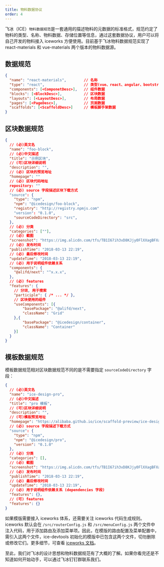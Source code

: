 ```yaml
---
title: 物料数据协议
order: 4
---
```


飞冰（ICE）`物料数据规范`是一套通用的描述物料的元数据的标准格式，规范约定了物料的类型、名称、物料数据、存储位置等信息，通过这套数据协议，用户可以将自己开发的物料接入 iceworks 方便使用。目前基于飞冰物料数据规范实现了 react-materials 和 vue-materials 两个版本的物料数据源。

## 数据规范

```json
{
  "name": "react-materials",        // 名称
  "type": "react",                  // 类型(vue、react、angular、bootstrap、etc）
  "components": [<ComponetDesc>],   // 组件数据
  "blocks": [<BlockDesc>],          // 区块数据
  "layouts": [<LayoutDesc>],        // 布局数据
  "pages": [<PageDesc>],            // 页面数据
  "scaffolds": [<ScaffoldDesc>]     // 模板脚手架数据
}
```

## 区块数据规范

```json
{
  // (必)英文名
  "name": "foo-block",
  // (必)中文描述
  "title": "示例区块",
  // (可)区块详细说明
  "description": "",
  // (必) 区块的预览地址
  "homepage": ""
  // (必) 区块代码地址
  repository: ""
  // (必) source 字段描述区块下载方式
  "source": {
    "type": "npm",
    "npm": "@icedesign/foo-block",
    "registry": "http://registry.npmjs.com"
    "version": "0.1.0",
    "sourceCodeDirectory": "src",
  },
  // (必) 分类
  "categories": [""],
  // (必) 截图
  "screenshot": "https://img.alicdn.com/tfs/TB1I67ih3vD8KJjy0FlXXagBFXa-947-929.png",
  // (必) 发布时间
  "publishTime": "2018-03-13 22:19",
  // (必) 最后修改时间
  "updateTime": "2018-03-13 22:19",
  // (必) 用于说明组件依赖关系
  "components": {
    "@alifd/next": "^x.x.x",
  },
  // (必) features
  "features": {
    // 分词, 用于搜索
    "participle": { /* ... */ },
    // 区块使用的组件
    "useComponents": [{
        "basePackage": "@alifd/next",
        "className": "Grid"
    },{
        "basePackage": "@icedesign/container",
        "className": "Container"
    }]
  }
}
```

## 模板数据规范

模板数据规范相对区块数据规范不同的是不需要指定 `sourceCodeDirectory` 字段：

```json
{
  // (必)英文名
  "name": "ice-design-pro",
  // (必)中文描述
  "title": "pro 模板",
  // (可)区块详细说明
  "description": "",
  // (可)模板预览地址
  "homepage": "https://alibaba.github.io/ice/scaffold-preview/ice-design-pro.html"
  // (必) source 字段描述下载方式
  "source": {
    "type": "npm",
    "npm": "@icedesign/pro",
    "version": "0.1.0"
  },
  // (必) 分类
  "categories": [],
  // (必) 截图
  "screenshot": "https://img.alicdn.com/tfs/TB1I67ih3vD8KJjy0FlXXagBFXa-947-929.png",
  // (必) 发布时间
  "publishTime": "2018-03-13 22:19",
  // (必) 最后修改时间
  "updateTime": "2018-03-13 22:19",
  // (必) 用于说明组件依赖关系 (dependencies 字段)
  "features": {},
  // (可) features
  "features": {}
}
```

如果模版需要接入 iceworks 体系，还需要关注 iceworks 代码生成规则。iceworks 默认会在 `/src/routerConfig.js` 和 `/src/menuConfig.js` 两个文件中注入代码，用于添加路由及添加菜单项。因此，在模版的路由配置及菜单配置中，需引入这两个文件，ice-devtools 初始化的模版中已包含这两个文件，切勿删除或修改它们。更多细节，可查看 [iceworks 文档](https://ice.work/docs/guide/about)。

至此，我们对飞冰的设计思想和物料数据规范有了大概的了解。如果你看完还是不知道如何开始动手，可以通过飞冰钉钉群联系我们。
